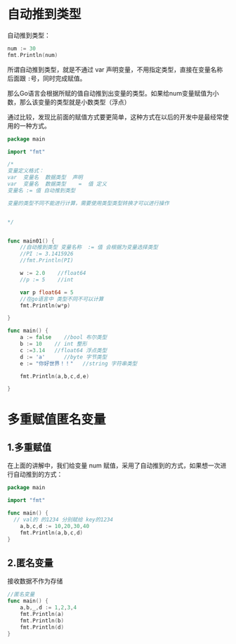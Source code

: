 # 自动推到类型

自动推到类型：

```go
num := 30
fmt.Println(num)
```

所谓自动推到类型，就是不通过 var 声明变量，不用指定类型，直接在变量名称后面跟 `:`号，同时完成赋值。

那么Go语言会根据所赋的值自动推到出变量的类型。如果给num变量赋值为小数，那么该变量的类型就是小数类型（浮点）

通过比较，发现比前面的赋值方式要更简单，这种方式在以后的开发中是最经常使用的一种方式。

```go
package main

import "fmt"

/*
变量定义格式：
var  变量名  数据类型  声明
var  变量名  数据类型    =  值 定义
变量名 := 值 自动推到类型

变量的类型不同不能进行计算，需要使用类型类型转换才可以进行操作


*/


func main01() {
	//自动推到类型 变量名称  := 值 会根据为变量选择类型
	//PI := 3.1415926
	//fmt.Println(PI)

	w := 2.0    //float64
	//p := 5    //int

	var p float64 = 5
	//在go语言中 类型不同不可以计算
	fmt.Println(w*p)

}

func main() {
	a := false    //bool 布尔类型
	b := 10    // int 整形
	c :=3.14   //float64 浮点类型
	d := 'a'      //byte 字节类型
	e := "你好世界！！"   //string 字符串类型

	fmt.Println(a,b,c,d,e)

}
```



# 多重赋值匿名变量

## 1.多重赋值

在上面的讲解中，我们给变量 num 赋值，采用了自动推到的方式，如果想一次进行自动推到的方式：

```go
package main

import "fmt"

func main() {
  // val的 的1234 分别赋给 key的1234
	a,b,c,d := 10,20,30,40
	fmt.Println(a,b,c,d)
}

```

## 2.匿名变量

接收数据不作为存储

```go
//匿名变量
func main() {
	a,b,_,d := 1,2,3,4
	fmt.Println(a)
	fmt.Println(b)
	fmt.Println(d)
}
```



















